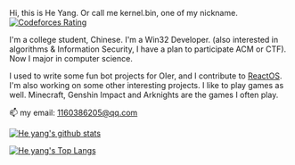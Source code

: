 Hi, this is He Yang. Or call me kernel.bin, one of my nickname. [![Codeforces Rating](https://cfrating.ihcr.top/?user=kernel.bin&style=flat-square)](https://codeforces.com/profile/kernel.bin)

I'm a college student, Chinese. I'm a Win32 Developer. (also interested in algorithms & Information Security, I have a plan to participate ACM or CTF). Now I major in computer science.

I used to write some fun bot projects for OIer, and I contribute to [ReactOS](https://github.com/reactos/reactos). I'm also working on some other interesting projects.
I like to play games as well. Minecraft, Genshin Impact and Arknights are the games I often play. 

📫 my email: 1160386205@qq.com

[![He yang's github stats](https://github-readme-stats.vercel.app/api?username=kernelbin&show_icons=true)](https://github.com/anuraghazra/github-readme-stats)

[![He yang's Top Langs](https://github-readme-stats.vercel.app/api/top-langs/?username=kernelbin&layout=compact)](https://github.com/anuraghazra/github-readme-stats)
<!--
**kernelbin/kernelbin** is a ✨ _special_ ✨ repository because its `README.md` (this file) appears on your GitHub profile.

Here are some ideas to get you started:

- 🔭 I’m currently working on ...
- 🌱 I’m currently learning ...
- 👯 I’m looking to collaborate on ...
- 🤔 I’m looking for help with ...
- 💬 Ask me about ...
- 📫 How to reach me: ...
- 😄 Pronouns: ...
- ⚡ Fun fact: ...
-->
